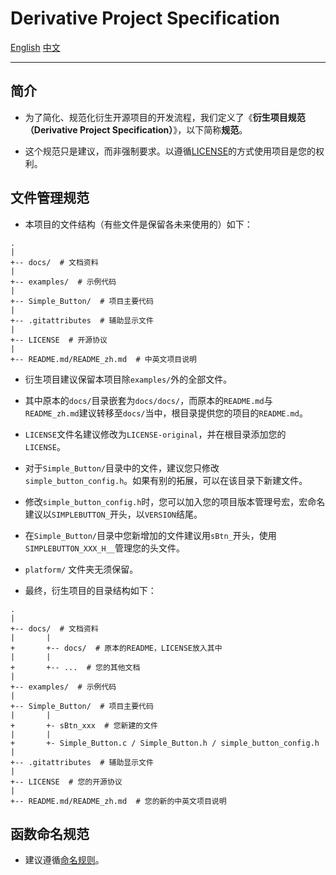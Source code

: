 # Derivative Project Specification

[English](./Derivative-Project-Specification.md)
[中文](./Derivative-Project-Specification_zh.md)

---

## 简介

- 为了简化、规范化衍生开源项目的开发流程，我们定义了《**衍生项目规范（Derivative Project Specification）**》，以下简称**规范**。

- 这个规范只是建议，而非强制要求。以遵循[LICENSE](../LICENSE)的方式使用项目是您的权利。

## 文件管理规范

- 本项目的文件结构（有些文件是保留各未来使用的）如下：

```
.
|
+-- docs/  # 文档资料
|
+-- examples/  # 示例代码
|
+-- Simple_Button/  # 项目主要代码
|
+-- .gitattributes  # 辅助显示文件
|
+-- LICENSE  # 开源协议
|
+-- README.md/README_zh.md  # 中英文项目说明
```

- 衍生项目建议保留本项目除`examples/`外的全部文件。

- 其中原本的`docs/`目录嵌套为`docs/docs/`，而原本的`README.md`与`README_zh.md`建议转移至`docs/`当中，根目录提供您的项目的`README.md`。

- `LICENSE`文件名建议修改为`LICENSE-original`，并在根目录添加您的`LICENSE`。

- 对于`Simple_Button/`目录中的文件，建议您只修改`simple_button_config.h`。如果有别的拓展，可以在该目录下新建文件。

- 修改`simple_button_config.h`时，您可以加入您的项目版本管理号宏，宏命名建议以`SIMPLEBUTTON_`开头，以`VERSION`结尾。

- 在`Simple_Button/`目录中您新增加的文件建议用`sBtn_`开头，使用`SIMPLEBUTTON_XXX_H__`管理您的头文件。

- `platform/` 文件夹无须保留。

- 最终，衍生项目的目录结构如下：

```
.
|
+-- docs/  # 文档资料
|       |
+       +-- docs/  # 原本的README，LICENSE放入其中
|       |
+       +-- ...  # 您的其他文档
|
+-- examples/  # 示例代码
|
+-- Simple_Button/  # 项目主要代码
|       |
+       +- sBtn_xxx  # 您新建的文件
|       |
+       +- Simple_Button.c / Simple_Button.h / simple_button_config.h
|
+-- .gitattributes  # 辅助显示文件
|
+-- LICENSE  # 您的开源协议
|
+-- README.md/README_zh.md  # 您的新的中英文项目说明
```

## 函数命名规范

- 建议遵循[命名规则](./API_zh.md#命名规则)。
